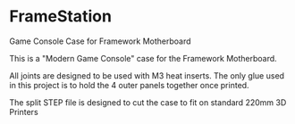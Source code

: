 # FrameStation
 Game Console Case for Framework Motherboard

 This is a "Modern Game Console" case for the Framework Motherboard. 

All joints are designed to be used with M3 heat inserts. The only glue used in this project is to hold the 4 outer panels together once printed. 

The split STEP file is designed to cut the case to fit on standard 220mm 3D Printers 